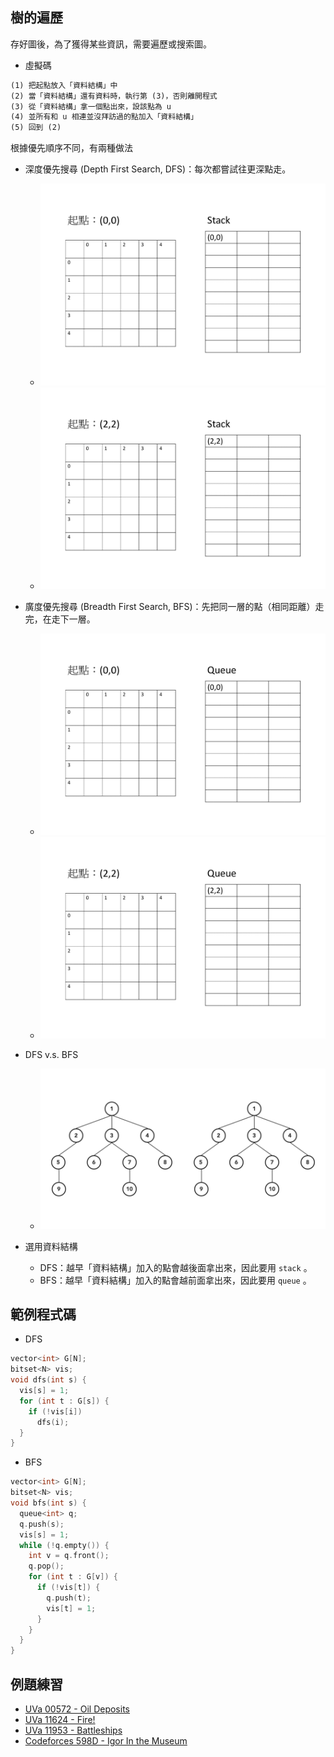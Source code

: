 ## 樹的遍歷

存好圖後，為了獲得某些資訊，需要遍歷或搜索圖。

- 虛擬碼

```txt
(1) 把起點放入「資料結構」中
(2) 當「資料結構」還有資料時，執行第 (3)，否則離開程式
(3) 從「資料結構」拿一個點出來，設該點為 u
(4) 並所有和 u 相連並沒拜訪過的點加入「資料結構」
(5) 回到 (2)
```

根據優先順序不同，有兩種做法

-   深度優先搜尋 (Depth First Search, DFS)：每次都嘗試往更深點走。
    - ![](images/dfs.gif)
    - ![](images/dfs2.gif)
-   廣度優先搜尋 (Breadth First Search, BFS)：先把同一層的點（相同距離）走完，在走下一層。
    - ![](images/bfs.gif)
    - ![](images/bfs2.gif)


-   DFS v.s. BFS
    - ![](images/bfsAndDfs.gif)

-   選用資料結構
    - DFS：越早「資料結構」加入的點會越後面拿出來，因此要用 `stack` 。
    - BFS：越早「資料結構」加入的點會越前面拿出來，因此要用 `queue` 。

## 範例程式碼

- DFS

```cpp
vector<int> G[N];
bitset<N> vis;
void dfs(int s) {
  vis[s] = 1;
  for (int t : G[s]) {
    if (!vis[i])
      dfs(i);
  }
}
```

- BFS

```cpp
vector<int> G[N];
bitset<N> vis;
void bfs(int s) {
  queue<int> q;
  q.push(s);
  vis[s] = 1;
  while (!q.empty()) {
    int v = q.front();
    q.pop();
    for (int t : G[v]) {
      if (!vis[t]) {
        q.push(t);
        vis[t] = 1;
      }
    }
  }
}
```

## 例題練習

-   [UVa 00572 - Oil Deposits](http://uva.onlinejudge.org/external/5/572.pdf)
-   [UVa 11624 - Fire!](http://uva.onlinejudge.org/external/116/11624.pdf)
-   [UVa 11953 - Battleships](http://uva.onlinejudge.org/external/119/11953.pdf)
-   [Codeforces 598D - Igor In the Museum](https://codeforces.com/problemset/problem/598/D) 